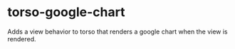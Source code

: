 # torso-google-chart
Adds a view behavior to torso that renders a google chart when the view is rendered.

